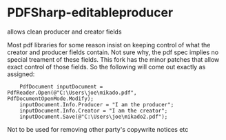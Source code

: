 # PDFSharp-editableproducer

allows clean producer and creator fields

Most pdf libraries for some reason insist on keeping control of what the creator and producer fields contain. Not sure why, the pdf spec implies no special treament of these fields. This fork has the minor patches that allow exact control of those fields. So the following will come out exactly as assigned:

        PdfDocument inputDocument = PdfReader.Open(@"C:\Users\joe\mikado.pdf", PdfDocumentOpenMode.Modify);
        inputDocument.Info.Producer = "I am the producer";
        inputDocument.Info.Creator = "I am the creator";
        inputDocument.Save(@"C:\Users\joe\mikado2.pdf");

Not to be used for removing other party's copywrite notices etc

